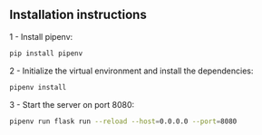 ## Installation instructions

1 - Install pipenv:

```bash
pip install pipenv
```

2 - Initialize the virtual environment and install the dependencies:

```bash
pipenv install
```

3 - Start the server on port 8080:

```bash
pipenv run flask run --reload --host=0.0.0.0 --port=8080
```
